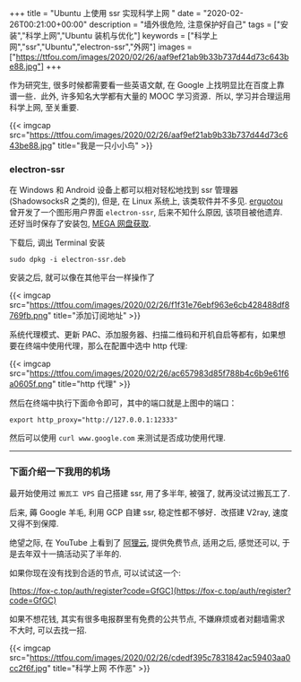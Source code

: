 +++
title = "Ubuntu 上使用 ssr 实现科学上网 "
date = "2020-02-26T00:21:00+00:00"
description = "墙外很危险, 注意保护好自己"
tags = ["安装","科学上网","Ubuntu 装机与优化"]
keywords = ["科学上网","ssr","Ubuntu","electron-ssr","外网"]
images = ["https://ttfou.com/images/2020/02/26/aaf9ef21ab9b33b737d44d73c643be88.jpg"]
+++

作为研究生, 很多时候都需要看一些英语文献, 在 Google 上找明显比在百度上靠谱一些．此外, 许多知名大学都有大量的 MOOC 学习资源．所以, 学习并合理运用科学上网, 至关重要.

<!--more-->

{{< imgcap src="https://ttfou.com/images/2020/02/26/aaf9ef21ab9b33b737d44d73c643be88.jpg" title="我是一只小小鸟" >}}

### electron-ssr

在 Windows 和 Android 设备上都可以相对轻松地找到 ssr 管理器(ShadowsocksR 之类的), 但是, 在 Linux 系统上, 该类软件并不多见. [erguotou](https://github.com/erguotou520) 曾开发了一个图形用户界面 `electron-ssr`, 后来不知什么原因, 该项目被他遗弃. 还好当时保存了安装包, [MEGA 网盘获取](https://mega.nz/#!dWRnCYDI!Oa0dF52v96qBD9drTaA6wNnUQg1HgpQnjVd-1KMqDGQ).

下载后, 调出 Terminal 安装

```shell
sudo dpkg -i electron-ssr.deb
```

安装之后, 就可以像在其他平台一样操作了

{{< imgcap src="https://ttfou.com/images/2020/02/26/f1f31e76ebf963e6cb428488df8769fb.png" title="添加订阅地址" >}}

系统代理模式、更新 PAC、添加服务器、扫描二维码和开机自启等都有，如果想要在终端中使用代理，那么在配置中选中 http 代理:

{{< imgcap src="https://ttfou.com/images/2020/02/26/ac657983d85f788b4c6b9e61f6a0605f.png" title="http 代理" >}}

然后在终端中执行下面命令即可，其中的端口就是上图中的端口：

```shell
export http_proxy="http://127.0.0.1:12333"
```

然后可以使用 `curl www.google.com` 来测试是否成功使用代理.

<hr />

### 下面介绍一下我用的机场

最开始使用过 `搬瓦工 VPS` 自己搭建 ssr, 用了多半年, 被强了, 就再没试过搬瓦工了.

后来, 薅 Google 羊毛, 利用 GCP 自建 ssr, 稳定性都不够好．改搭建 V2ray, 速度又得不到保障.

绝望之际, 在 YouTube 上看到了 [阿狸云](http://a.foxss.me/), 提供免费节点, 适用之后, 感觉还可以, 于是去年双十一搞活动买了半年的. 

如果你现在没有找到合适的节点, 可以试试这一个:

[https://fox-c.top/auth/register?code=GfGC](https://fox-c.top/auth/register?code=GfGC)

如果不想花钱, 其实有很多电报群里有免费的公共节点, 不嫌麻烦或者对翻墙需求不大时, 可以去找一招.

{{< imgcap src="https://ttfou.com/images/2020/02/26/cdedf395c7831842ac59403aa0cc2f6f.jpg" title="科学上网 不作恶" >}}
